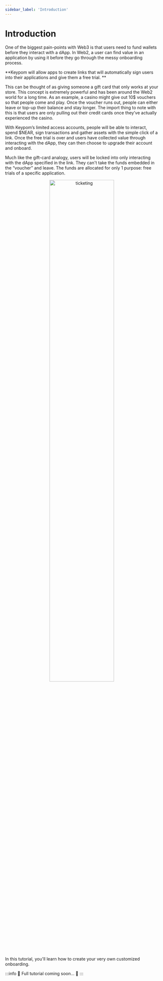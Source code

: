 ```yaml
---
sidebar_label: 'Introduction'
---
```

# Introduction

One of the biggest pain-points with Web3 is that users need to fund wallets before they interact with a dApp. In Web2, a user can find value in an application by using it before they go through the messy onboarding process.

**Keypom will allow apps to create links that will automatically sign users into their applications and give them a free trial. **

This can be thought of as giving someone a gift card that only works at your store. This concept is extremely powerful and has been around the Web2 world for a long time. As an example, a casino might give out 10$ vouchers so that people come and play. Once the voucher runs out, people can either leave or top-up their balance and stay longer. The import thing to note with this is that users are only pulling out their credit cards once they’ve actually experienced the casino.

With Keypom’s limited access accounts, people will be able to interact, spend $NEAR, sign transactions and gather assets with the simple click of a link. Once the free trial is over and users have collected value through interacting with the dApp, they can then choose to upgrade their account and onboard.

Much like the gift-card analogy, users will be locked into only interacting with the dApp specified in the link. They can't take the funds embedded in the “voucher” and leave. The funds are allocated for only 1 purpose: free trials of a specific application.

<p align="center">
  <img src={require("/static/img/docs/advanced-tutorials/onboarding/onboarding.png").default} width="65%" height="65%" alt="ticketing"/>
</p>


In this tutorial, you'll learn how to create your very own customized onboarding.

:::info
🚧 Full tutorial coming soon... 🚧
:::
